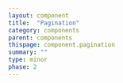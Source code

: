 ```yaml
---
layout: component
title:  "Pagination"
category: components
parent: components
thispage: component.pagination
summary: ""
type: minor
phase: 2
---
```

